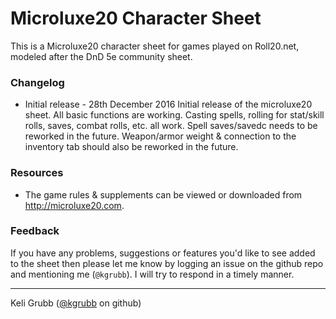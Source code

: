 # Microluxe20 Character Sheet

This is a Microluxe20 character sheet for games played on Roll20.net, modeled after the DnD 5e community sheet.

### Changelog

* Initial release - 28th December 2016
Initial release of the microluxe20 sheet. All basic functions are working. Casting spells, rolling for stat/skill rolls, saves, combat rolls, etc. all work. Spell saves/savedc needs to be reworked in the future. Weapon/armor weight & connection to the inventory tab should also be reworked in the future.

### Resources

* The game rules & supplements can be viewed or downloaded from http://microluxe20.com.

### Feedback

If you have any problems, suggestions or features you'd like to see added to the sheet then please let me know by logging an issue on the github repo and mentioning me (`@kgrubb`). I will try to respond in a timely manner.

---

Keli Grubb ([@kgrubb](https://github.com/kgrubb) on github)
